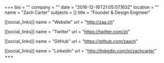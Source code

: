 +++
bio = ""
company = ""
date = "2016-12-16T21:05:07.163Z"
location = ""
name = "Zach Carter"
subjects = []
title = "Founder & Design Engineer"

[[social_links]]
  name = "Website"
  url = "http://zaa.ch"

[[social_links]]
  name = "Twitter"
  url = "https://twitter.com/zii"

[[social_links]]
  name = "GitHub"
  url = "https://github.com/zaach"

[[social_links]]
  name = "LinkedIn"
  url = "http://linkedin.com/in/zachcarter"
+++
